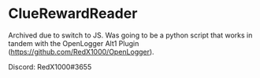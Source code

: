 # ClueRewardReader
Archived due to switch to JS. Was going to be a python script that works in tandem with the OpenLogger Alt1 Plugin (https://github.com/RedX1000/OpenLogger).

Discord: RedX1000#3655
